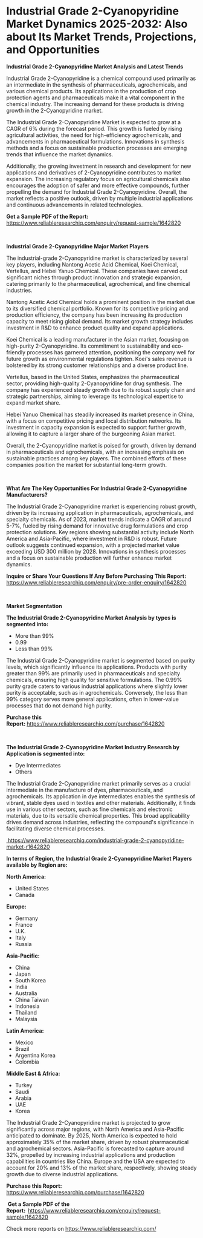 <p><h1>Industrial Grade 2-Cyanopyridine Market Dynamics 2025-2032: Also about Its Market Trends, Projections, and Opportunities</h1></p><p><strong>Industrial Grade 2-Cyanopyridine Market Analysis and Latest Trends</strong></p>
<p><p>Industrial Grade 2-Cyanopyridine is a chemical compound used primarily as an intermediate in the synthesis of pharmaceuticals, agrochemicals, and various chemical products. Its applications in the production of crop protection agents and pharmaceuticals make it a vital component in the chemical industry. The increasing demand for these products is driving growth in the 2-Cyanopyridine market.</p><p>The Industrial Grade 2-Cyanopyridine Market is expected to grow at a CAGR of 6% during the forecast period. This growth is fueled by rising agricultural activities, the need for high-efficiency agrochemicals, and advancements in pharmaceutical formulations. Innovations in synthesis methods and a focus on sustainable production processes are emerging trends that influence the market dynamics. </p><p>Additionally, the growing investment in research and development for new applications and derivatives of 2-Cyanopyridine contributes to market expansion. The increasing regulatory focus on agricultural chemicals also encourages the adoption of safer and more effective compounds, further propelling the demand for Industrial Grade 2-Cyanopyridine. Overall, the market reflects a positive outlook, driven by multiple industrial applications and continuous advancements in related technologies.</p></p>
<p><strong>Get a Sample PDF of the Report:&nbsp;</strong> <a href="https://www.reliableresearchiq.com/enquiry/request-sample/1642820?utm_campaign=104&utm_medium=2&utm_source=Github&utm_content=ia&utm_term=12012025&utm_id=industrial-grade-2-cyanopyridine">https://www.reliableresearchiq.com/enquiry/request-sample/1642820</a></p>
<p>&nbsp;</p>
<p><strong>Industrial Grade 2-Cyanopyridine Major Market Players</strong></p>
<p><p>The industrial-grade 2-Cyanopyridine market is characterized by several key players, including Nantong Acetic Acid Chemical, Koei Chemical, Vertellus, and Hebei Yanuo Chemical. These companies have carved out significant niches through product innovation and strategic expansion, catering primarily to the pharmaceutical, agrochemical, and fine chemical industries.</p><p>Nantong Acetic Acid Chemical holds a prominent position in the market due to its diversified chemical portfolio. Known for its competitive pricing and production efficiency, the company has been increasing its production capacity to meet rising global demand. Its market growth strategy includes investment in R&D to enhance product quality and expand applications.</p><p>Koei Chemical is a leading manufacturer in the Asian market, focusing on high-purity 2-Cyanopyridine. Its commitment to sustainability and eco-friendly processes has garnered attention, positioning the company well for future growth as environmental regulations tighten. Koei's sales revenue is bolstered by its strong customer relationships and a diverse product line.</p><p>Vertellus, based in the United States, emphasizes the pharmaceutical sector, providing high-quality 2-Cyanopyridine for drug synthesis. The company has experienced steady growth due to its robust supply chain and strategic partnerships, aiming to leverage its technological expertise to expand market share.</p><p>Hebei Yanuo Chemical has steadily increased its market presence in China, with a focus on competitive pricing and local distribution networks. Its investment in capacity expansion is expected to support further growth, allowing it to capture a larger share of the burgeoning Asian market.</p><p>Overall, the 2-Cyanopyridine market is poised for growth, driven by demand in pharmaceuticals and agrochemicals, with an increasing emphasis on sustainable practices among key players. The combined efforts of these companies position the market for substantial long-term growth.</p></p>
<p>&nbsp;</p>
<p><strong>What Are The Key Opportunities For Industrial Grade 2-Cyanopyridine Manufacturers?</strong></p>
<p><p>The Industrial Grade 2-Cyanopyridine market is experiencing robust growth, driven by its increasing application in pharmaceuticals, agrochemicals, and specialty chemicals. As of 2023, market trends indicate a CAGR of around 5-7%, fueled by rising demand for innovative drug formulations and crop protection solutions. Key regions showing substantial activity include North America and Asia-Pacific, where investment in R&D is robust. Future outlook suggests continued expansion, with a projected market value exceeding USD 300 million by 2028. Innovations in synthesis processes and a focus on sustainable production will further enhance market dynamics.</p></p>
<p><strong>Inquire or Share Your Questions If Any Before Purchasing This Report:</strong> <a href="https://www.reliableresearchiq.com/enquiry/pre-order-enquiry/1642820?utm_campaign=104&utm_medium=2&utm_source=Github&utm_content=ia&utm_term=12012025&utm_id=industrial-grade-2-cyanopyridine">https://www.reliableresearchiq.com/enquiry/pre-order-enquiry/1642820</a></p>
<p>&nbsp;</p>
<p><strong>Market Segmentation</strong></p>
<p><strong>The Industrial Grade 2-Cyanopyridine Market Analysis by types is segmented into:</strong></p>
<p><ul><li>More than 99%</li><li>0.99</li><li>Less than 99%</li></ul></p>
<p><p>The Industrial Grade 2-Cyanopyridine market is segmented based on purity levels, which significantly influence its applications. Products with purity greater than 99% are primarily used in pharmaceuticals and specialty chemicals, ensuring high quality for sensitive formulations. The 0.99% purity grade caters to various industrial applications where slightly lower purity is acceptable, such as in agrochemicals. Conversely, the less than 99% category serves more general applications, often in lower-value processes that do not demand high purity.</p></p>
<p><strong>Purchase this Report:&nbsp;</strong><a href="https://www.reliableresearchiq.com/purchase/1642820?utm_campaign=104&utm_medium=2&utm_source=Github&utm_content=ia&utm_term=12012025&utm_id=industrial-grade-2-cyanopyridine">https://www.reliableresearchiq.com/purchase/1642820</a></p>
<p>&nbsp;</p>
<p><strong>The Industrial Grade 2-Cyanopyridine Market Industry Research by Application is segmented into:</strong></p>
<p><ul><li>Dye Intermediates</li><li>Others</li></ul></p>
<p><p>The Industrial Grade 2-Cyanopyridine market primarily serves as a crucial intermediate in the manufacture of dyes, pharmaceuticals, and agrochemicals. Its application in dye intermediates enables the synthesis of vibrant, stable dyes used in textiles and other materials. Additionally, it finds use in various other sectors, such as fine chemicals and electronic materials, due to its versatile chemical properties. This broad applicability drives demand across industries, reflecting the compound's significance in facilitating diverse chemical processes.</p></p>
<p><a href="https://www.reliableresearchiq.com/industrial-grade-2-cyanopyridine-market-r1642820?utm_campaign=104&utm_medium=2&utm_source=Github&utm_content=ia&utm_term=12012025&utm_id=industrial-grade-2-cyanopyridine">&nbsp;https://www.reliableresearchiq.com/industrial-grade-2-cyanopyridine-market-r1642820</a></p>
<p><strong>In terms of Region, the Industrial Grade 2-Cyanopyridine Market Players available by Region are:</strong></p>
<p>
    <p> <strong> North America: </strong>
        <ul>
            <li>United States</li>
            <li>Canada</li>
        </ul>
        </p> 
    <p> <strong> Europe: </strong>
        <ul>
            <li>Germany</li>
            <li>France</li>
            <li>U.K.</li>
            <li>Italy</li>
            <li>Russia</li>
        </ul>
        </p> 
    <p> <strong> Asia-Pacific: </strong>
        <ul>
            <li>China</li>
            <li>Japan</li>
            <li>South Korea</li>
            <li>India</li>
            <li>Australia</li>
            <li>China Taiwan</li>
            <li>Indonesia</li>
            <li>Thailand</li>
            <li>Malaysia</li>
        </ul>
        </p> 
    <p> <strong> Latin America: </strong>
        <ul>
            <li>Mexico</li>
            <li>Brazil</li>
            <li>Argentina Korea</li>
            <li>Colombia</li>
        </ul>
        </p> 
    <p> <strong> Middle East & Africa: </strong>
        <ul>
            <li>Turkey</li>
            <li>Saudi</li>
            <li>Arabia</li>
            <li>UAE</li>
            <li>Korea</li>
        </ul>
    </p>
    </p>
<p><p>The Industrial Grade 2-Cyanopyridine market is projected to grow significantly across major regions, with North America and Asia-Pacific anticipated to dominate. By 2025, North America is expected to hold approximately 35% of the market share, driven by robust pharmaceutical and agrochemical sectors. Asia-Pacific is forecasted to capture around 32%, propelled by increasing industrial applications and production capabilities in countries like China. Europe and the USA are expected to account for 20% and 13% of the market share, respectively, showing steady growth due to diverse industrial applications.</p></p>
<p><strong>Purchase this Report: </strong><a href="https://www.reliableresearchiq.com/purchase/1642820?utm_campaign=104&utm_medium=2&utm_source=Github&utm_content=ia&utm_term=12012025&utm_id=industrial-grade-2-cyanopyridine">https://www.reliableresearchiq.com/purchase/1642820</a></p>
<p>&nbsp;<strong>Get a Sample PDF of the Report:&nbsp;&nbsp;</strong><a href="https://www.reliableresearchiq.com/enquiry/request-sample/1642820?utm_campaign=104&utm_medium=2&utm_source=Github&utm_content=ia&utm_term=12012025&utm_id=industrial-grade-2-cyanopyridine">https://www.reliableresearchiq.com/enquiry/request-sample/1642820</a></p>
<p><strong></strong></p>
<p>Check more reports on <a href="https://www.reliableresearchiq.com/?utm_campaign=104&utm_medium=2&utm_source=Github&utm_content=ia&utm_term=12012025&utm_id=industrial-grade-2-cyanopyridine">https://www.reliableresearchiq.com/</a></p>